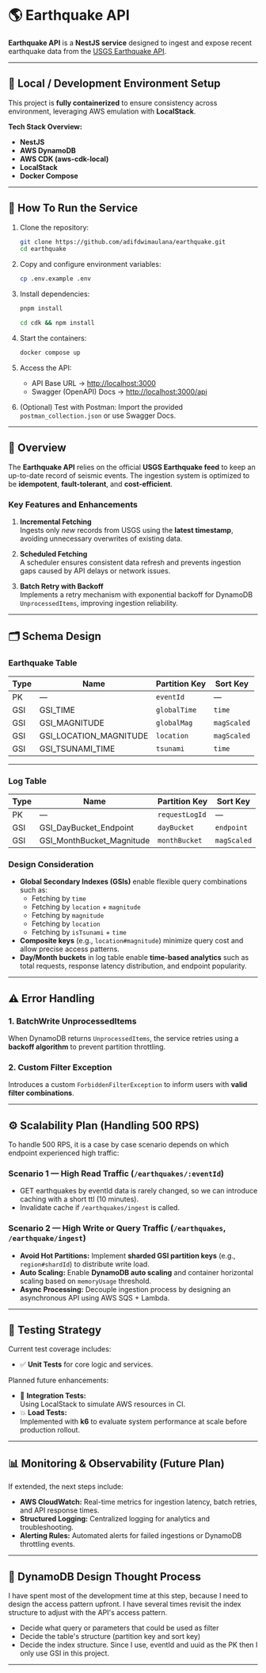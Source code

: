 # 🌎 Earthquake API

**Earthquake API** is a **NestJS service** designed to ingest and expose recent earthquake data from the [USGS Earthquake API](https://earthquake.usgs.gov/).  

---

## 🧱 Local / Development Environment Setup

This project is **fully containerized** to ensure consistency across environment, leveraging AWS emulation with **LocalStack**.

**Tech Stack Overview:**
- **NestJS**
- **AWS DynamoDB**
- **AWS CDK (aws-cdk-local)**
- **LocalStack**
- **Docker Compose**

---

## 🚀 How To Run the Service

1. Clone the repository:
   ```bash
   git clone https://github.com/adifdwimaulana/earthquake.git
   cd earthquake
   ```

2. Copy and configure environment variables:
   ```bash
   cp .env.example .env
   ```

3. Install dependencies:
   ```bash
   pnpm install
   ```

   ```bash
   cd cdk && npm install
   ```

4. Start the containers:
   ```bash
   docker compose up
   ```

5. Access the API:
   - API Base URL → [http://localhost:3000](http://localhost:3000)
   - Swagger (OpenAPI) Docs → [http://localhost:3000/api](http://localhost:3000/api)

6. (Optional) Test with Postman:
   Import the provided `postman_collection.json` or use Swagger Docs.

---

## 📖 Overview

The **Earthquake API** relies on the official **USGS Earthquake feed** to keep an up-to-date record of seismic events. The ingestion system is optimized to be **idempotent**, **fault-tolerant**, and **cost-efficient**.

### Key Features and Enhancements

1. **Incremental Fetching**  
   Ingests only *new* records from USGS using the **latest timestamp**, avoiding unnecessary overwrites of existing data.

2. **Scheduled Fetching**  
   A scheduler ensures consistent data refresh and prevents ingestion gaps caused by API delays or network issues.

3. **Batch Retry with Backoff**  
   Implements a retry mechanism with exponential backoff for DynamoDB `UnprocessedItems`, improving ingestion reliability.

---

## 🗂 Schema Design

### Earthquake Table

| Type | Name                     | Partition Key | Sort Key  |
|------|---------------------------|----------------|-----------|
| PK   | —                         | `eventId`      | —         |
| GSI  | GSI_TIME                 | `globalTime`   | `time`    |
| GSI  | GSI_MAGNITUDE            | `globalMag`    | `magScaled` |
| GSI  | GSI_LOCATION_MAGNITUDE   | `location`     | `magScaled` |
| GSI  | GSI_TSUNAMI_TIME         | `tsunami`      | `time`    |

---

### Log Table

| Type | Name                        | Partition Key | Sort Key   |
|------|-----------------------------|----------------|------------|
| PK   | —                           | `requestLogId` | —          |
| GSI  | GSI_DayBucket_Endpoint      | `dayBucket`    | `endpoint` |
| GSI  | GSI_MonthBucket_Magnitude   | `monthBucket`  | `magScaled` |

### Design Consideration

- **Global Secondary Indexes (GSIs)** enable flexible query combinations such as:
  - Fetching by `time`
  - Fetching by `location` + `magnitude`
  - Fetching by `magnitude`
  - Fetching by `location`
  - Fetching by `isTsunami` + `time`
- **Composite keys** (e.g., `location#magnitude`) minimize query cost and allow precise access patterns.  
- **Day/Month buckets** in log table enable **time-based analytics** such as total requests, response latency distribution, and endpoint popularity.

---

## ⚠️ Error Handling

### 1. BatchWrite UnprocessedItems
When DynamoDB returns `UnprocessedItems`, the service retries using a **backoff algorithm** to prevent partition throttling.

### 2. Custom Filter Exception
Introduces a custom `ForbiddenFilterException` to inform users with **valid filter combinations**.

---

## ⚙️ Scalability Plan (Handling 500 RPS)

To handle 500 RPS, it is a case by case scenario depends on which endpoint experienced high traffic:

### Scenario 1 — High Read Traffic (`/earthquakes/:eventId`)
- GET earthquakes by eventId data is rarely changed, so we can introduce caching with a short ttl (10 minutes). 
- Invalidate cache if `/earthquakes/ingest` is called.

### Scenario 2 — High Write or Query Traffic (`/earthquakes`, `/earthquake/ingest`)
- **Avoid Hot Partitions:** Implement **sharded GSI partition keys** (e.g., `region#shardId`) to distribute write load.
- **Auto Scaling:** Enable **DynamoDB auto scaling** and container horizontal scaling based on `memoryUsage` threshold.
- **Async Processing:** Decouple ingestion process by designing an asynchronous API using AWS SQS + Lambda.

---

## 🧪 Testing Strategy

Current test coverage includes:
- ✅ **Unit Tests** for core logic and services.

Planned future enhancements:
- 🔄 **Integration Tests:**  
  Using LocalStack to simulate AWS resources in CI.
- 💥 **Load Tests:**  
  Implemented with **k6** to evaluate system performance at scale before production rollout.

---

## 📊 Monitoring & Observability (Future Plan)

If extended, the next steps include:
- **AWS CloudWatch:** Real-time metrics for ingestion latency, batch retries, and API response times.
- **Structured Logging:** Centralized logging for analytics and troubleshooting.
- **Alerting Rules:** Automated alerts for failed ingestions or DynamoDB throttling events.

---

## 🧠 DynamoDB Design Thought Process

I have spent most of the development time at this step, because I need to design the access pattern upfront. I have several times revisit the index structure to adjust with the API's access pattern.

- Decide what query or parameters that could be used as filter
- Decide the table's structure (partition key and sort key)
- Decide the index structure. Since I use, eventId and uuid as the PK then I only use GSI in this project.

---
